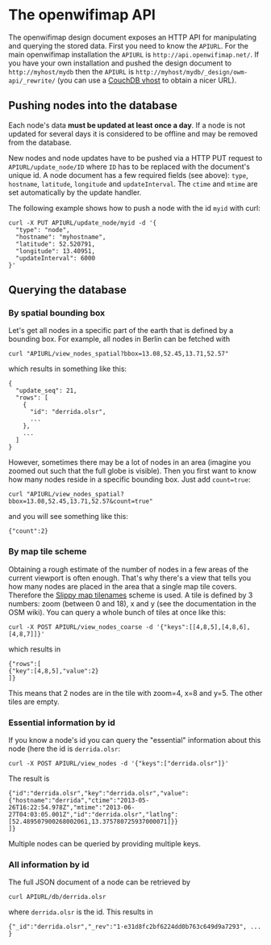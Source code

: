# The openwifimap API

The openwifimap design document exposes an HTTP API for manipulating and querying the stored data. First you need to know the ```APIURL```. For the main openwifimap installation the ```APIURL``` is ```http://api.openwifimap.net/```. If you have your own installation and pushed the design document to ```http://myhost/mydb``` then the ```APIURL``` is ```http://myhost/mydb/_design/owm-api/_rewrite/``` (you can use a [CouchDB vhost](https://wiki.apache.org/couchdb/Virtual_Hosts) to obtain a nicer URL).

## Pushing nodes into the database

Each node's data **must be updated at least once a day**. If a node is not updated for several days it is considered to be offline and may be removed from the database.

New nodes and node updates have to be pushed via a HTTP PUT request to ```APIURL/update_node/ID``` where ```ID``` has to be replaced with the document's unique id. A node document has a few required fields (see above): ```type```, ```hostname```, ```latitude```, ```longitude``` and ```updateInterval```. The ```ctime``` and ```mtime``` are set automatically by the update handler.

The following example shows how to push a node with the id ```myid``` with curl:
```
curl -X PUT APIURL/update_node/myid -d '{ 
  "type": "node",
  "hostname": "myhostname",
  "latitude": 52.520791,
  "longitude": 13.40951,
  "updateInterval": 6000
}'

```

<!--
### Pushing node_stats into the database
A ```node_stats``` document only has two required fields: ```type``` and ```node_id```.

```node_stats``` docs have to be pushed via a HTTP POST or PUT request to ```_update/node_stats/```. The ```time``` field is set automatically.
-->

## Querying the database
### By spatial bounding box

Let's get all nodes in a specific part of the earth that is defined by a bounding box. For example, all nodes in Berlin can be fetched with
```
curl "APIURL/view_nodes_spatial?bbox=13.08,52.45,13.71,52.57"
```
which results in something like this:
```
{
  "update_seq": 21,
  "rows": [
    {
      "id": "derrida.olsr",
      ...
    },
    ...
  ]
}
```

However, sometimes there may be a lot of nodes in an area (imagine you zoomed out such that the full globe is visible). Then you first want to know how many nodes reside in a specific bounding box. Just add ```count=true```:
```
curl "APIURL/view_nodes_spatial?bbox=13.08,52.45,13.71,52.57&count=true"
```
and you will see something like this:
```
{"count":2}
```

### By map tile scheme

Obtaining a rough estimate of the number of nodes in a few areas of the current viewport is often enough. That's why there's a view that tells you how many nodes are placed in the area that a single map tile covers. Therefore the [Slippy map tilenames](http://wiki.openstreetmap.org/wiki/Slippy_map_tilenames) scheme is used. A tile is defined by 3 numbers: zoom (between 0 and 18), x and y (see the documentation in the OSM wiki). You can query a whole bunch of tiles at once like this:
```
curl -X POST APIURL/view_nodes_coarse -d '{"keys":[[4,8,5],[4,8,6],[4,8,7]]}'
```
which results in
```
{"rows":[
{"key":[4,8,5],"value":2}
]}
```
This means that 2 nodes are in the tile with zoom=4, x=8 and y=5. The other tiles are empty.

### Essential information by id
If you know a node's id you can query the "essential" information about this node (here the id is ```derrida.olsr```:
```
curl -X POST APIURL/view_nodes -d '{"keys":["derrida.olsr"]}'
```
The result is
```
{"id":"derrida.olsr","key":"derrida.olsr","value":{"hostname":"derrida","ctime":"2013-05-26T16:22:54.978Z","mtime":"2013-06-27T04:03:05.001Z","id":"derrida.olsr","latlng":[52.489507900268002061,13.375780725937000071]}}
]}
```
Multiple nodes can be queried by providing multiple keys.

### All information by id
The full JSON document of a node can be retrieved by
```
curl APIURL/db/derrida.olsr
```
where ```derrida.olsr``` is the id. This results in
```
{"_id":"derrida.olsr","_rev":"1-e31d8fc2bf6224dd0b763c649d9a7293", ... }
```
